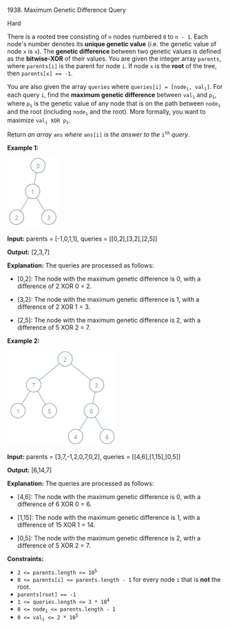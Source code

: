 1938\. Maximum Genetic Difference Query

Hard

There is a rooted tree consisting of `n` nodes numbered `0` to `n - 1`. Each node's number denotes its **unique genetic value** (i.e. the genetic value of node `x` is `x`). The **genetic difference** between two genetic values is defined as the **bitwise-XOR** of their values. You are given the integer array `parents`, where `parents[i]` is the parent for node `i`. If node `x` is the **root** of the tree, then `parents[x] == -1`.

You are also given the array `queries` where <code>queries[i] = [node<sub>i</sub>, val<sub>i</sub>]</code>. For each query `i`, find the **maximum genetic difference** between <code>val<sub>i</sub></code> and <code>p<sub>i</sub></code>, where <code>p<sub>i</sub></code> is the genetic value of any node that is on the path between <code>node<sub>i</sub></code> and the root (including <code>node<sub>i</sub></code> and the root). More formally, you want to maximize <code>val<sub>i</sub> XOR p<sub>i</sub></code>.

Return _an array_ `ans` _where_ `ans[i]` _is the answer to the_ <code>i<sup>th</sup></code> _query_.

**Example 1:**

![](c1.png)

**Input:** parents = [-1,0,1,1], queries = [[0,2],[3,2],[2,5]]

**Output:** [2,3,7]

**Explanation:** The queries are processed as follows: 

- [0,2]: The node with the maximum genetic difference is 0, with a difference of 2 XOR 0 = 2. 

- [3,2]: The node with the maximum genetic difference is 1, with a difference of 2 XOR 1 = 3. 

- [2,5]: The node with the maximum genetic difference is 2, with a difference of 5 XOR 2 = 7.

**Example 2:**

![](c2.png)

**Input:** parents = [3,7,-1,2,0,7,0,2], queries = [[4,6],[1,15],[0,5]]

**Output:** [6,14,7]

**Explanation:** The queries are processed as follows: 

- [4,6]: The node with the maximum genetic difference is 0, with a difference of 6 XOR 0 = 6. 

- [1,15]: The node with the maximum genetic difference is 1, with a difference of 15 XOR 1 = 14. 

- [0,5]: The node with the maximum genetic difference is 2, with a difference of 5 XOR 2 = 7.

**Constraints:**

*   <code>2 <= parents.length <= 10<sup>5</sup></code>
*   `0 <= parents[i] <= parents.length - 1` for every node `i` that is **not** the root.
*   `parents[root] == -1`
*   <code>1 <= queries.length <= 3 * 10<sup>4</sup></code>
*   <code>0 <= node<sub>i</sub> <= parents.length - 1</code>
*   <code>0 <= val<sub>i</sub> <= 2 * 10<sup>5</sup></code>